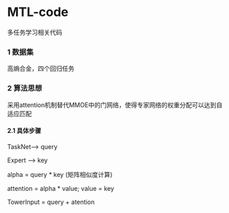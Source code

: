 # MTL-code
多任务学习相关代码
### 1 数据集
高熵合金，四个回归任务
### 2 算法思想
采用attention机制替代MMOE中的门网络，使得专家网络的权重分配可以达到自适应匹配
#### 2.1 具体步骤
TaskNet--> query

Expert --> key

alpha = query * key (矩阵相似度计算)

attention = alpha * value; value = key

TowerInput = query + atention


